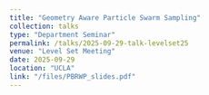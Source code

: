 ```yaml
---
title: "Geometry Aware Particle Swarm Sampling"
collection: talks
type: "Department Seminar"
permalink: /talks/2025-09-29-talk-levelset25
venue: "Level Set Meeting"
date: 2025-09-29
location: "UCLA"
link: "/files/PBRWP_slides.pdf"
---
```

